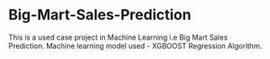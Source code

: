 # Big-Mart-Sales-Prediction
This is a used case project in Machine Learning i.e Big Mart Sales Prediction. Machine learning model used - XGBOOST Regression Algorithm.
